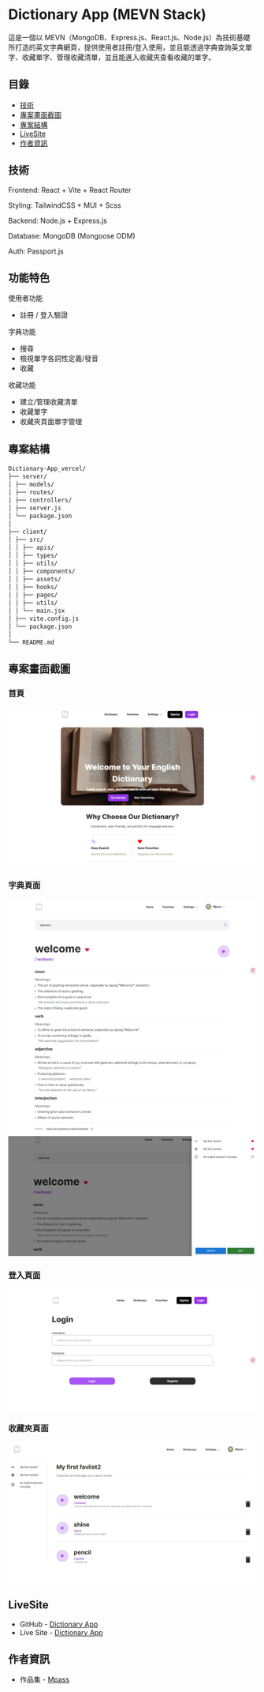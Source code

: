 # Dictionary App (MEVN Stack)

這是一個以 MEVN（MongoDB、Express.js、React.js、Node.js）為技術基礎所打造的英文字典網頁，提供使用者註冊/登入使用，並且能透過字典查詢英文單字、收藏單字、管理收藏清單，並且能進入收藏夾查看收藏的單字。

## 目錄

- [技術](#技術)
- [專案畫面截圖](#專案畫面截圖)
- [專案結構](#專案結構)
- [LiveSite](#LiveSite)
- [作者資訊](#作者資訊)

## 技術

Frontend: React + Vite + React Router

Styling: TailwindCSS + MUI + Scss

Backend: Node.js + Express.js

Database: MongoDB (Mongoose ODM)

Auth: Passport.js

## 功能特色

使用者功能

- 註冊 / 登入驗證

字典功能

- 搜尋
- 檢視單字各詞性定義/發音
- 收藏

收藏功能

- 建立/管理收藏清單
- 收藏單字
- 收藏夾頁面單字管理

## 專案結構

```
Dictionary-App_vercel/
├── server/
│ ├── models/
│ ├── routes/
│ ├── controllers/
│ ├── server.js
│ └── package.json
│
├── client/
│ ├── src/
│ │ ├── apis/
│ │ ├── types/
│ │ ├── utils/
│ │ ├── components/
│ │ ├── assets/
│ │ ├── hooks/
│ │ ├── pages/
│ │ ├── utils/
│ │ └── main.jsx
│ ├── vite.config.js
│ └── package.json
│
└── README.md
```

## 專案畫面截圖

### 首頁

![首頁展示](./screenshots/Home.png)

### 字典頁面

![字典展示](./screenshots/Dictionary.jpeg)
![字典展示](./screenshots/Fav.jpeg)

### 登入頁面

![登入展示](./screenshots/Login.jpeg)

### 收藏夾頁面

![收藏夾展示](./screenshots/Favpage.jpeg)

## LiveSite

- GitHub - [Dictionary App](https://github.com/Mpass)
- Live Site - [Dictionary App](https://dictionary-app-frontend-vercel.vercel.app/)

## 作者資訊

- 作品集 - [Mpass](https://www.notion.so/Front-End-layout-Portfolio-1c4acba779c38053a9dcf4b1caa7af0c)
